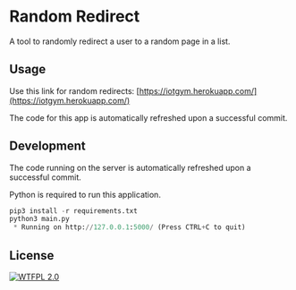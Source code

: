 # Random Redirect

A tool to randomly redirect a user to a random page in a list.

## Usage
Use this link for random redirects: [https://iotgym.herokuapp.com/](https://iotgym.herokuapp.com/) 

The code for this app is automatically refreshed upon a successful commit.

## Development
The code running on the server is automatically refreshed upon a successful commit.

Python is required to run this application.
```python
pip3 install -r requirements.txt
python3 main.py
 * Running on http://127.0.0.1:5000/ (Press CTRL+C to quit)
```

## License
[![WTFPL 2.0][license-image]][license-url]

[license-url]: http://www.wtfpl.net
[license-image]: https://img.shields.io/badge/License-WTFPL%202.0-lightgrey.svg?style=flat-square
